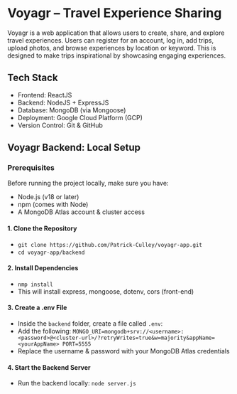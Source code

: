 # Voyagr – Travel Experience Sharing 
Voyagr is a web application that allows users to create, share, and explore travel experiences. Users can register for an account, log in, add trips, upload photos, and browse experiences by location or keyword. This is designed to make trips inspirational by showcasing engaging experiences.

## Tech Stack 
- Frontend: ReactJS 
- Backend: NodeJS + ExpressJS 
- Database: MongoDB (via Mongoose)
- Deployment: Google Cloud Platform (GCP)
- Version Control: Git & GitHub

## Voyagr Backend: Local Setup
### Prerequisites 
Before running the project locally, make sure you have:
- Node.js (v18 or later)
- npm (comes with Node)
- A MongoDB Atlas account & cluster access

#### 1. Clone the Repository
- `git clone https://github.com/Patrick-Culley/voyagr-app.git`
- `cd voyagr-app/backend`
#### 2. Install Dependencies
- `nmp install`
- This will install express, mongoose, dotenv, cors (front-end)
#### 3. Create a .env File
- Inside the `backend` folder, create a file called `.env`: 
- Add the following: `MONGO_URI=mongodb+srv://<username>:<password>@<cluster-url>/?retryWrites=true&w=majority&appName=<yourAppName>
PORT=5555`
- Replace the username & password with your MongoDB Atlas credentials
#### 4. Start the Backend Server 
- Run the backend locally: `node server.js`




